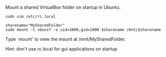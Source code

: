 Mount a shared VirtualBox folder on startup in Ubuntu.
```
sudo vim /etc/rc.local
```
```
sharename="MySharedFolder"
sudo mount -t vboxsf -o uid=1000,gid=1000 $sharename /mnt/$sharename
```
Type `mount' to view the mount at /mnt/MySharedFolder.

Hint: don't use rc.local for gui applications on startup